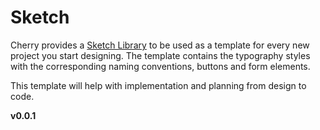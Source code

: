 # Sketch

Cherry provides a [Sketch Library](https://www.sketchapp.com/docs/libraries/) to be used as a template for every new project you start designing.
The template contains the typography styles with the corresponding naming conventions, buttons and form elements.

This template will help with implementation and planning from design to code.

**v0.0.1**